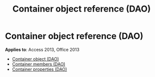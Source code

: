 ﻿---
title: Container object reference (DAO)
TOCTitle: Container Object
ms:assetid: 494630ce-f71e-4876-990d-088cd8b6e8c4
ms:mtpsurl: https://msdn.microsoft.com/library/Dn124656(v=office.15)
ms:contentKeyID: 52072279
ms.date: 09/18/2015
mtps_version: v=office.15
---

# Container object reference (DAO)

**Applies to**: Access 2013, Office 2013

- [Container object (DAO)](container-object-dao.md)
- [Container members (DAO)](container-members-dao.md)
- [Container properties (DAO)](container-properties-dao.md)

